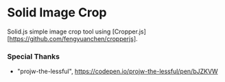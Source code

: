 # Solid Image Crop

Solid.js simple image crop tool using
[Cropper.js][https://github.com/fengyuanchen/cropperjs].

### Special Thanks

- "projw-the-lessful", https://codepen.io/projw-the-lessful/pen/bJZKVW
